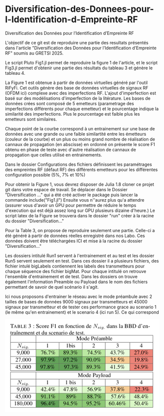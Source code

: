 # Diversification-des-Donnees-pour-l-Identification-d-Empreinte-RF
Diversification des Données pour l’Identification d’Empreinte RF


L'objectif de ce git est de reproduire une partie des resultats présentés dans l'article "Diversification des Données pour l’Identification d’Empreinte RF" soumis au GRETSI 2025. 

Le script Pluto Fig1.jl permet de reproduire la figure 1 de l'article, et le script Fig3.jl permet d'obtenir une partie des résultats du tableau 3 et génère le tableau 4.

La Figure 1 est obtenue à partir de données virtuelles généré par l'outil RiFyFi. Cet outils génère des base de données virtuelles de signaux RF (OFDM ici) complexe avec des imperfections RF. L'ajout d'imperfection est basé sur des modélisations d'imperfection de la litérature. Les bases de données crées sont composé de 5 emetteurs (parametrage des imperfections différents pour chaque emetteur) et le pourcentage indique la similarité des imperfections. Plus le pourcentage est faible plus les emetteurs sont similaires.

Chaque point de la courbe correspond à un entrainement sur une base de données avec une grande ou une faible similartité entre les émetteurs (couleur de la courbe) et un plus ou moins grand nombre de réalisation de cannaux de propagation (en abscisse) en ordonné on présente le score F1 obtenu en phase de teste avec d'autre réalisation de cannaux de propagation que celles utilisé en entrainements.


Dans le dossier Configurations des fichiers définissent les paramétrages des empreintes RF (défaut RF) des différents emetteurs pour les différentes configuration possible (5\%, 7\% et 10\%)

Pour obtenir la Figure 1, vous devrez disposer de Julia 1.8 cloner ce projet git dans votre espace de travail. 
Se déplacer dans le Dossier "Diversification ..." qui a été créé activer le package puis lancer la commande 
include("Fig1.jl")
Ensuite vous n''aurez plus qu'a attendre (assurer vous d'avoir un GPU pour permettre de réduire le temps d'execution qui est déjà assez long sur GPU plusieurs dizaine d'heure.)
Le script latex de la Figure se trouvera dans le dossier "run" créer à la racine du dossier "Diversification..."

Pour la Table 3, on propose de reproduire seulement une partie. 
Celle-ci a été généré à partir de données réelles enregistré dans nos Labo. Ces données doivent être téléchargées ICI et mise à la racine du dossier "Diversification..." 

Les dossiers intitulé Run1 servent à l'entrainement et au test et les dossier Run5 servent seulement en test.
Dans ces dossier il a plusieurs fichiers, des fichier intulé bigLabels contiennent les labels des transmetteurs pour chaque séquence des fichier bigMat. Pour chaque intitulé on retrouve l'ensemble d'entrainement et de test. 
Dans les dossiers on trouve également l'information Preamble ou Payload dans le nom des fichiers permettant de savoir de quel scénario il s'agit.

Ici nous proposons d'entrainer le réseau avec le mode préambule avec 2 tailles de bases de données 9000 signaux par transmetteurs et 45000 signaux par transmetteur et de tester ces performance grace au scenario 1 (le même qu'en entrainement) et le scenario 4 (ici run 5). Ce qui correspond 


![Texte alternatif](Image/Img.png "Le titre de mon image")




